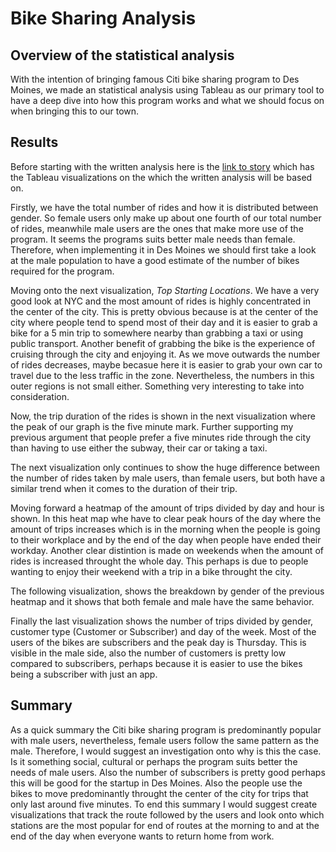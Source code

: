 # Bike Sharing Analysis
## Overview of the statistical analysis
With the intention of bringing famous Citi bike sharing program to Des Moines, we made an statistical analysis using Tableau as our primary tool to have a deep dive into how this program works and what we should focus on when bringing this to our town.

## Results
Before starting with the written analysis here is the [link to story](https://public.tableau.com/shared/GSN48TXM3?:display_count=n&:origin=viz_share_link) which has the Tableau visualizations on the which the written analysis will be based on.

Firstly, we have the total number of rides and how it is distributed between gender. So female users only make up about one fourth of our total number of rides, meanwhile male users are the ones that make more use of the program. It seems the programs suits better male needs than female. Therefore, when implementing it in Des Moines we should first take a look at the male population to have a good estimate of the number of bikes required for the program.

Moving onto the next visualization, _Top Starting Locations_. We have a very good look at NYC and the most amount of rides is highly concentrated in the center of the city. This is pretty obvious because is at the center of the city where people tend to spend most of their day and it is easier to grab a bike for a 5 min trip to somewhere nearby than grabbing a taxi or using public transport. Another benefit of grabbing the bike is the experience of cruising through the city and enjoying it. As we move outwards the number of rides decreases, maybe becasue here it is easier to grab your own car to travel due to the less traffic in the zone. Nevertheless, the numbers in this outer regions is not small either. Something very interesting to take into consideration.

Now, the trip duration of the rides is shown in the next visualization where the peak of our graph is the five minute mark. Further supporting my previous argument that people prefer a five minutes ride through the city than having to use either the subway, their car or taking a taxi.

The next visualization only continues to show the huge difference between the number of rides taken by male users, than female users, but both have a similar trend when it comes to the duration of their trip.

Moving forward a heatmap of the amount of trips divided by day and hour is shown. In this heat map whe have to clear peak hours of the day where the amount of trips increases which is in the morning when the people is going to their workplace and by the end of the day when people have ended their workday. Another clear distintion is made on weekends when the amount of rides is increased throught the whole day. This perhaps is due to people wanting to enjoy their weekend with a trip in a bike throught the city. 

The following visualization, shows the breakdown by gender of the previous heatmap and it shows that both female and male have the same behavior. 

Finally the last visualization shows the number of trips divided by gender, customer type (Customer or Subscriber) and day of the week. Most of the users of the bikes are subscribers and the peak day is Thursday. This is visible in the male side, also the number of customers is pretty low compared to subscribers, perhaps because it is easier to use the bikes being a subscriber with just an app.
## Summary
As a quick summary the Citi bike sharing program is predominantly popular with male users, nevertheless, female users follow the same pattern as the male. Therefore, I would suggest an investigation onto why is this the case. Is it something social, cultural or perhaps the program suits better the needs of male users. Also the number of subscribers is pretty good perhaps this will be good for the startup in Des Moines. Also the people use the bikes to move predominantly throught the center of the city for trips that only last around five minutes. To end this summary I would suggest create visualizations that track the route followed by the users and look onto which stations are the most popular for end of routes at the morning to and at the end of the day when everyone wants to return home from work.
